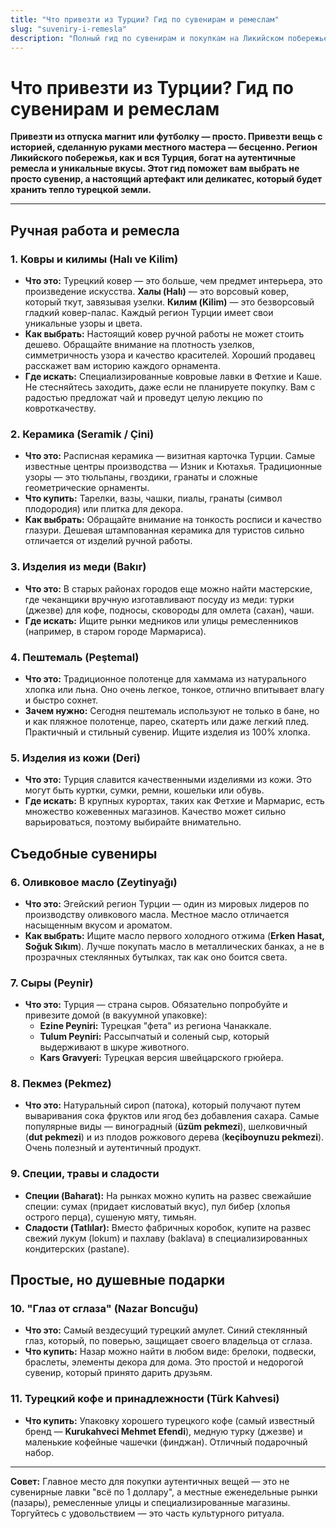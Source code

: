```yaml
---
title: "Что привезти из Турции? Гид по сувенирам и ремеслам"
slug: "suveniry-i-remesla"
description: "Полный гид по сувенирам и покупкам на Ликийском побережье. Что привезти из Турции, кроме магнита? Ковры, керамика, специи, оливковое масло, местные деликатесы и многое другое."
---
```


# Что привезти из Турции? Гид по сувенирам и ремеслам

**Привезти из отпуска магнит или футболку — просто. Привезти вещь с историей, сделанную руками местного мастера — бесценно. Регион Ликийского побережья, как и вся Турция, богат на аутентичные ремесла и уникальные вкусы. Этот гид поможет вам выбрать не просто сувенир, а настоящий артефакт или деликатес, который будет хранить тепло турецкой земли.**

---

## Ручная работа и ремесла

### 1. Ковры и килимы (Halı ve Kilim)

-   **Что это:** Турецкий ковер — это больше, чем предмет интерьера, это произведение искусства. **Халы (Halı)** — это ворсовый ковер, который ткут, завязывая узелки. **Килим (Kilim)** — это безворсовый гладкий ковер-палас. Каждый регион Турции имеет свои уникальные узоры и цвета.
-   **Как выбрать:** Настоящий ковер ручной работы не может стоить дешево. Обращайте внимание на плотность узелков, симметричность узора и качество красителей. Хороший продавец расскажет вам историю каждого орнамента.
-   **Где искать:** Специализированные ковровые лавки в Фетхие и Каше. Не стесняйтесь заходить, даже если не планируете покупку. Вам с радостью предложат чай и проведут целую лекцию по ковроткачеству.

### 2. Керамика (Seramik / Çini)

-   **Что это:** Расписная керамика — визитная карточка Турции. Самые известные центры производства — Изник и Кютахья. Традиционные узоры — это тюльпаны, гвоздики, гранаты и сложные геометрические орнаменты.
-   **Что купить:** Тарелки, вазы, чашки, пиалы, гранаты (символ плодородия) или плитка для декора.
-   **Как выбрать:** Обращайте внимание на тонкость росписи и качество глазури. Дешевая штампованная керамика для туристов сильно отличается от изделий ручной работы.

### 3. Изделия из меди (Bakır)

-   **Что это:** В старых районах городов еще можно найти мастерские, где чеканщики вручную изготавливают посуду из меди: турки (джезве) для кофе, подносы, сковороды для омлета (сахан), чаши.
-   **Где искать:** Ищите рынки медников или улицы ремесленников (например, в старом городе Мармариса).

### 4. Пештемаль (Peştemal)

-   **Что это:** Традиционное полотенце для хаммама из натурального хлопка или льна. Оно очень легкое, тонкое, отлично впитывает влагу и быстро сохнет.
-   **Зачем нужно:** Сегодня пештемаль используют не только в бане, но и как пляжное полотенце, парео, скатерть или даже легкий плед. Практичный и стильный сувенир. Ищите изделия из 100% хлопка.

### 5. Изделия из кожи (Deri)

-   **Что это:** Турция славится качественными изделиями из кожи. Это могут быть куртки, сумки, ремни, кошельки или обувь.
-   **Где искать:** В крупных курортах, таких как Фетхие и Мармарис, есть множество кожевенных магазинов. Качество может сильно варьироваться, поэтому выбирайте внимательно.

## Съедобные сувениры

### 6. Оливковое масло (Zeytinyağı)

-   **Что это:** Эгейский регион Турции — один из мировых лидеров по производству оливкового масла. Местное масло отличается насыщенным вкусом и ароматом.
-   **Как выбрать:** Ищите масло первого холодного отжима (**Erken Hasat, Soğuk Sıkım**). Лучше покупать масло в металлических банках, а не в прозрачных стеклянных бутылках, так как оно боится света.

### 7. Сыры (Peynir)

-   **Что это:** Турция — страна сыров. Обязательно попробуйте и привезите домой (в вакуумной упаковке):
    -   **Ezine Peyniri:** Турецкая "фета" из региона Чанаккале.
    -   **Tulum Peyniri:** Рассыпчатый и соленый сыр, который выдерживают в шкуре животного.
    -   **Kars Gravyeri:** Турецкая версия швейцарского грюйера.

### 8. Пекмез (Pekmez)

-   **Что это:** Натуральный сироп (патока), который получают путем вываривания сока фруктов или ягод без добавления сахара. Самые популярные виды — виноградный (**üzüm pekmezi**), шелковичный (**dut pekmezi**) и из плодов рожкового дерева (**keçiboynuzu pekmezi**). Очень полезный и аутентичный продукт.

### 9. Специи, травы и сладости

-   **Специи (Baharat):** На рынках можно купить на развес свежайшие специи: сумах (придает кисловатый вкус), пул бибер (хлопья острого перца), сушеную мяту, тимьян.
-   **Сладости (Tatlılar):** Вместо фабричных коробок, купите на развес свежий лукум (lokum) и пахлаву (baklava) в специализированных кондитерских (pastane).

## Простые, но душевные подарки

### 10. "Глаз от сглаза" (Nazar Boncuğu)

-   **Что это:** Самый вездесущий турецкий амулет. Синий стеклянный глаз, который, по поверью, защищает своего владельца от сглаза.
-   **Что купить:** Назар можно найти в любом виде: брелоки, подвески, браслеты, элементы декора для дома. Это простой и недорогой сувенир, который принято дарить друзьям.

### 11. Турецкий кофе и принадлежности (Türk Kahvesi)

-   **Что купить:** Упаковку хорошего турецкого кофе (самый известный бренд — **Kurukahveci Mehmet Efendi**), медную турку (джезве) и маленькие кофейные чашечки (финджан). Отличный подарочный набор.

---

**Совет:** Главное место для покупки аутентичных вещей — это не сувенирные лавки "всё по 1 доллару", а местные еженедельные рынки (пазары), ремесленные улицы и специализированные магазины. Торгуйтесь с удовольствием — это часть культурного ритуала. 